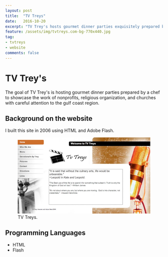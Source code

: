 ```yaml
---
layout: post
title:  "TV Treys"
date:   2016-10-20
excerpt: "TV Trey's hosts gourmet dinner parties exquisitely prepared by a chef to raise money for churches, religious organizations, and non-profits, in Southeast, Texas and beyond."
feature: /assets/img/tvtreys.com-bg-770x440.jpg
tag:
- tvtreys
- website
comments: false
---
```

<meta property="article:author" content="https://www.facebook.com/adamdjbrett" />

# TV Trey's

The goal of TV Trey's is hosting gourmet dinner parties prepared by a chef to showcase the work of nonprofits, religious organization, and churches with careful attention to the gulf coast region.

## Background on the website
I built this site in 2006 using HTML and Adobe Flash.

<figure>
	<a href="/assets/img/tvtreys.com-bg"><img src="/assets/img/tvtreys.com-bg-770x440.jpg"></a>
	<figcaption>TV Treys. </figcaption>
</figure>

## Programming Languages
* HTML
* Flash
